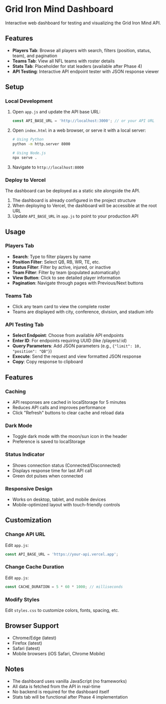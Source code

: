 # Grid Iron Mind Dashboard

Interactive web dashboard for testing and visualizing the Grid Iron Mind API.

## Features

- **Players Tab**: Browse all players with search, filters (position, status, team), and pagination
- **Teams Tab**: View all NFL teams with roster details
- **Stats Tab**: Placeholder for stat leaders (available after Phase 4)
- **API Testing**: Interactive API endpoint tester with JSON response viewer

## Setup

### Local Development

1. Open `app.js` and update the API base URL:
   ```javascript
   const API_BASE_URL = 'http://localhost:3000'; // or your API URL
   ```

2. Open `index.html` in a web browser, or serve it with a local server:
   ```bash
   # Using Python
   python -m http.server 8000

   # Using Node.js
   npx serve .
   ```

3. Navigate to `http://localhost:8000`

### Deploy to Vercel

The dashboard can be deployed as a static site alongside the API.

1. The dashboard is already configured in the project structure
2. When deploying to Vercel, the dashboard will be accessible at the root URL
3. Update `API_BASE_URL` in `app.js` to point to your production API

## Usage

### Players Tab
- **Search**: Type to filter players by name
- **Position Filter**: Select QB, RB, WR, TE, etc.
- **Status Filter**: Filter by active, injured, or inactive
- **Team Filter**: Filter by team (populated automatically)
- **View Button**: Click to see detailed player information
- **Pagination**: Navigate through pages with Previous/Next buttons

### Teams Tab
- Click any team card to view the complete roster
- Teams are displayed with city, conference, division, and stadium info

### API Testing Tab
- **Select Endpoint**: Choose from available API endpoints
- **Enter ID**: For endpoints requiring UUID (like /players/:id)
- **Query Parameters**: Add JSON parameters (e.g., `{"limit": 10, "position": "QB"}`)
- **Execute**: Send the request and view formatted JSON response
- **Copy**: Copy response to clipboard

## Features

### Caching
- API responses are cached in localStorage for 5 minutes
- Reduces API calls and improves performance
- Click "Refresh" buttons to clear cache and reload data

### Dark Mode
- Toggle dark mode with the moon/sun icon in the header
- Preference is saved to localStorage

### Status Indicator
- Shows connection status (Connected/Disconnected)
- Displays response time for last API call
- Green dot pulses when connected

### Responsive Design
- Works on desktop, tablet, and mobile devices
- Mobile-optimized layout with touch-friendly controls

## Customization

### Change API URL
Edit `app.js`:
```javascript
const API_BASE_URL = 'https://your-api.vercel.app';
```

### Change Cache Duration
Edit `app.js`:
```javascript
const CACHE_DURATION = 5 * 60 * 1000; // milliseconds
```

### Modify Styles
Edit `styles.css` to customize colors, fonts, spacing, etc.

## Browser Support

- Chrome/Edge (latest)
- Firefox (latest)
- Safari (latest)
- Mobile browsers (iOS Safari, Chrome Mobile)

## Notes

- The dashboard uses vanilla JavaScript (no frameworks)
- All data is fetched from the API in real-time
- No backend is required for the dashboard itself
- Stats tab will be functional after Phase 4 implementation